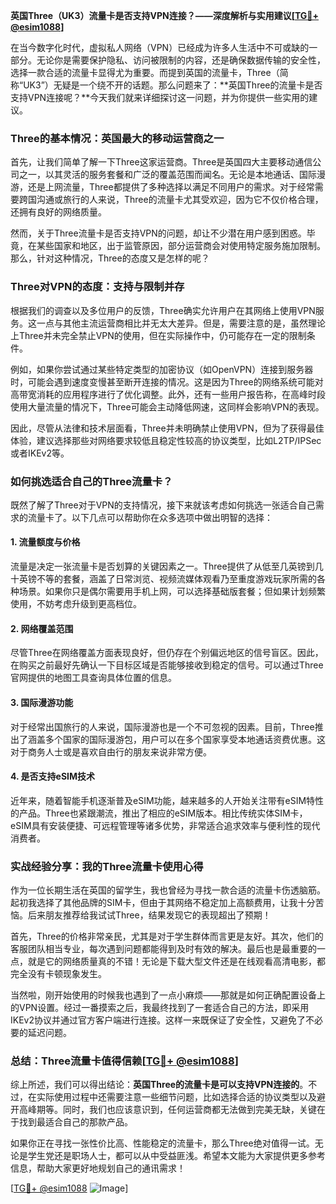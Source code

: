 **英国Three（UK3）流量卡是否支持VPN连接？——深度解析与实用建议[[TG💪+ @esim1088](https://t.me/s/esim1088)]**

在当今数字化时代，虚拟私人网络（VPN）已经成为许多人生活中不可或缺的一部分。无论你是需要保护隐私、访问被限制的内容，还是确保数据传输的安全性，选择一款合适的流量卡显得尤为重要。而提到英国的流量卡，Three（简称“UK3”）无疑是一个绕不开的话题。那么问题来了：**英国Three的流量卡是否支持VPN连接呢？**今天我们就来详细探讨这一问题，并为你提供一些实用的建议。

### Three的基本情况：英国最大的移动运营商之一

首先，让我们简单了解一下Three这家运营商。Three是英国四大主要移动通信公司之一，以其灵活的服务套餐和广泛的覆盖范围而闻名。无论是本地通话、国际漫游，还是上网流量，Three都提供了多种选择以满足不同用户的需求。对于经常需要跨国沟通或旅行的人来说，Three的流量卡尤其受欢迎，因为它不仅价格合理，还拥有良好的网络质量。

然而，关于Three流量卡是否支持VPN的问题，却让不少潜在用户感到困惑。毕竟，在某些国家和地区，出于监管原因，部分运营商会对使用特定服务施加限制。那么，针对这种情况，Three的态度又是怎样的呢？

### Three对VPN的态度：支持与限制并存

根据我们的调查以及多位用户的反馈，Three确实允许用户在其网络上使用VPN服务。这一点与其他主流运营商相比并无太大差异。但是，需要注意的是，虽然理论上Three并未完全禁止VPN的使用，但在实际操作中，仍可能存在一定的限制条件。

例如，如果你尝试通过某些特定类型的加密协议（如OpenVPN）连接到服务器时，可能会遇到速度变慢甚至断开连接的情况。这是因为Three的网络系统可能对高带宽消耗的应用程序进行了优化调整。此外，还有一些用户报告称，在高峰时段使用大量流量的情况下，Three可能会主动降低网速，这同样会影响VPN的表现。

因此，尽管从法律和技术层面看，Three并未明确禁止使用VPN，但为了获得最佳体验，建议选择那些对网络要求较低且稳定性较高的协议类型，比如L2TP/IPSec或者IKEv2等。

### 如何挑选适合自己的Three流量卡？

既然了解了Three对于VPN的支持情况，接下来就该考虑如何挑选一张适合自己需求的流量卡了。以下几点可以帮助你在众多选项中做出明智的选择：

#### 1. 流量额度与价格
流量是决定一张流量卡是否划算的关键因素之一。Three提供了从低至几英镑到几十英镑不等的套餐，涵盖了日常浏览、视频流媒体观看乃至重度游戏玩家所需的各种场景。如果你只是偶尔需要用手机上网，可以选择基础版套餐；但如果计划频繁使用，不妨考虑升级到更高档位。

#### 2. 网络覆盖范围
尽管Three在网络覆盖方面表现良好，但仍存在个别偏远地区的信号盲区。因此，在购买之前最好先确认一下目标区域是否能够接收到稳定的信号。可以通过Three官网提供的地图工具查询具体位置的信息。

#### 3. 国际漫游功能
对于经常出国旅行的人来说，国际漫游也是一个不可忽视的因素。目前，Three推出了涵盖多个国家的国际漫游包，用户可以在多个国家享受本地通话资费优惠。这对于商务人士或是喜欢自由行的朋友来说非常方便。

#### 4. 是否支持eSIM技术
近年来，随着智能手机逐渐普及eSIM功能，越来越多的人开始关注带有eSIM特性的产品。Three也紧跟潮流，推出了相应的eSIM版本。相比传统实体SIM卡，eSIM具有安装便捷、可远程管理等诸多优势，非常适合追求效率与便利性的现代消费者。

### 实战经验分享：我的Three流量卡使用心得

作为一位长期生活在英国的留学生，我也曾经为寻找一款合适的流量卡伤透脑筋。起初我选择了其他品牌的SIM卡，但由于其网络不稳定加上高额费用，让我十分苦恼。后来朋友推荐给我试试Three，结果发现它的表现超出了预期！

首先，Three的价格非常亲民，尤其是对于学生群体而言更是友好。其次，他们的客服团队相当专业，每次遇到问题都能得到及时有效的解决。最后也是最重要的一点，就是它的网络质量真的不错！无论是下载大型文件还是在线观看高清电影，都完全没有卡顿现象发生。

当然啦，刚开始使用的时候我也遇到了一点小麻烦——那就是如何正确配置设备上的VPN设置。经过一番摸索之后，我最终找到了一套适合自己的方法，即采用IKEv2协议并通过官方客户端进行连接。这样一来既保证了安全性，又避免了不必要的延迟问题。

### 总结：Three流量卡值得信赖[[TG💪+ @esim1088](https://t.me/s/esim1088)]

综上所述，我们可以得出结论：**英国Three的流量卡是可以支持VPN连接的**。不过，在实际使用过程中还需要注意一些细节问题，比如选择合适的协议类型以及避开高峰期等。同时，我们也应该意识到，任何运营商都无法做到完美无缺，关键在于找到最适合自己的那款产品。

如果你正在寻找一张性价比高、性能稳定的流量卡，那么Three绝对值得一试。无论是学生党还是职场人士，都可以从中受益匪浅。希望本文能为大家提供更多参考信息，帮助大家更好地规划自己的通讯需求！

[[TG💪+ @esim1088](https://t.me/s/esim1088) ![Image](https://i.postimg.cc/4NQfJmqS/Snipaste-2025-05-13-00-14-12.png)]
